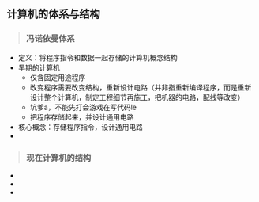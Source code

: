 ## 计算机的体系与结构

>### 冯诺依曼体系
* 定义：将程序指令和数据一起存储的计算机概念结构
* 早期的计算机
    * 仅含固定用途程序
    * 改变程序需要改变结构，重新设计电路（并非指重新编译程序，而是重新设计整个计算机，制定工程细节再施工，把机器的电路，配线等改变）
    * 坑爹a，不能先打会游戏在写代码le
    * 把程序存储起来，并设计通用电路
* 核心概念：存储程序指令，设计通用电路
* 

>### 现在计算机的结构
* 
* 
* 
